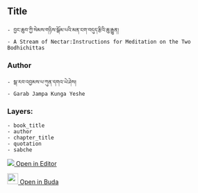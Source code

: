 ## Title
	- བྱང་ཆུབ་ཀྱི་སེམས་གཉིས་སྒོམ་པའི་མན་ངག་བདུད་རྩིའི་ཆུ་རྒྱུན།
	- A Stream of Nectar:Instructions for Meditation on the Two Bodhichittas

### Author
	- སྒ་རབ་འབྱམས་པ་ཀུན་དགའ་ཡེ་ཤེས།
	- Garab Jampa Kunga Yeshe

### Layers:
	- book_title
	- author
	- chapter_title
	- quotation
	- sabche


[<img src="https://img.icons8.com/color/25/000000/edit-property.png"> Open in Editor](http://editor.openpecha.org/P000134)

[<img width="25" src="https://library.bdrc.io/icons/BUDA-small.svg"> Open in Buda](https://library.bdrc.io/show/bdr:IE0OPP000134)
